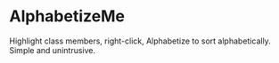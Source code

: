 # AlphabetizeMe
Highlight class members, right-click, Alphabetize to sort alphabetically. Simple and unintrusive.
